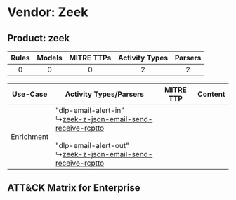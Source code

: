 Vendor: Zeek
============
Product: zeek
-------------
| Rules | Models | MITRE TTPs | Activity Types | Parsers |
|:-----:|:------:|:----------:|:--------------:|:-------:|
|   0   |   0    |     0      |       2        |    2    |

|  Use-Case  | Activity Types/Parsers    | MITRE TTP | Content    |
|:----------:| ---- | --------- | ---- |
| Enrichment |  "dlp-email-alert-in"<br> ↳[zeek-z-json-email-send-receive-rcptto](Ps/pC_zeekzjsonemailsendreceivercptto.md)<br><br> "dlp-email-alert-out"<br> ↳[zeek-z-json-email-send-receive-rcptto](Ps/pC_zeekzjsonemailsendreceivercptto.md)<br> |    | [](RM/r_m_zeek_zeek_Enrichment.md) |

ATT&CK Matrix for Enterprise
----------------------------
